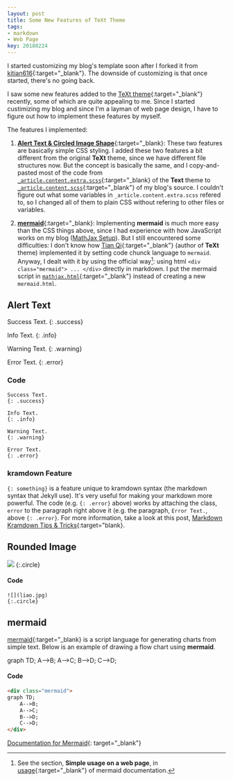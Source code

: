 ```yaml
---
layout: post
title: Some New Features of TeXt Theme
tags: 
- markdown
- Web Page
key: 20180224
---
```

<!--more-->

I started customizing my blog's template soon after I forked it from [kitian616](https://github.com/kitian616/jekyll-TeXt-theme/){:target="_blank"}. The downside of customizing is that once started, there's no going back. 

I saw some new features added to the [TeXt theme](https://tianqi.name/jekyll-TeXt-theme/){:target="_blank"} recently, some of which are quite appealing to me. Since I started custimizing my blog and since I'm a layman of web page design, I have to figure out how to implement these features by myself. 

The features I implemented:

1. [**Alert Text & Circled Image Shape**](https://tianqi.name/jekyll-TeXt-theme/test/2017/08/08/additional-styles.html){:target="_blank}: These two features are basically simple CSS styling. I added these two features a bit different from the original **TeXt** theme, since we have different file structures now. But the concept is basically the same, and I copy-and-pasted most of the code from [`_article.content.extra.scss`](https://github.com/kitian616/jekyll-TeXt-theme/blob/master/_sass/components/_article.content.extra.scss){:target="_blank} of the **Text** theme to [`_article.content.scss`](https://github.com/liao961120/liao961120.github.io/blob/master/_sass/components/_article.content.scss){:target="_blank"} of my blog's source. I couldn't figure out what some variables in `_article.content.extra.scss` refered to, so I changed all of them to plain CSS without refering to other files or variables.


2. [**mermaid**](https://tianqi.name/jekyll-TeXt-theme/test/2017/06/06/mermaid.html){:target="_blank}: Implementing **mermaid** is much more easy than the CSS things above, since I had experience with how JavaScript works on my blog ([MathJax Setup](https://liao961120.github.io/2018/01/27/mathjax.html)). But I still encountered some difficulties: I don't know how [Tian Qi](https://github.com/kitian616){:target="_blank"} (author of **TeXt** theme) implemented it by setting code chunck language to `mermaid`. Anyway, I dealt with it by using the official way[^mermaid]: using html `<div class="mermaid"> ... </div>` directly in markdown. I put the mermaid script in [`mathjax.html`](https://github.com/liao961120/liao961120.github.io/blob/master/_includes/utils/mathjax.html){:target="_blank"} instead of creating a new `mermaid.html`.

## Alert Text

Success Text.
{: .success}

Info Text.
{: .info}

Warning Text.
{: .warning}

Error Text.
{: .error}

### Code

```kramdown
Success Text.
{: .success}

Info Text.
{: .info}

Warning Text.
{: .warning}

Error Text.
{: .error}
```

### kramdown Feature

`{: something}` is a feature unique to kramdown syntax (the markdown syntax that Jekyll use). It's very useful for making your markdown more powerful. The code (e.g. `{: .error}` above) works by attaching the class, `error` to the paragraph right above it (e.g. the paragraph, `Error Text.`, above `{: .error}`. For more information, take a look at this post, [Markdown Kramdown Tips & Tricks](https://about.gitlab.com/2016/07/19/markdown-kramdown-tips-and-tricks/#classes-ids-and-attributes){:target="blank}.


## Rounded Image

![](liao.jpg)
{:.circle}

#### Code
```kramdown
![](liao.jpg)
{:.circle}
```

## mermaid

[mermaid](https://github.com/knsv/mermaid){:target="_blank} is a script language for generating charts from simple text. Below is an example of drawing a flow chart using **mermaid**.

<div class="mermaid">
graph TD;
    A-->B;
    A-->C;
    B-->D;
    C-->D;
</div>

#### Code

```html
<div class="mermaid">
graph TD;
    A-->B;
    A-->C;
    B-->D;
    C-->D;
</div>
```

[Documentation for Mermaid](https://mermaidjs.github.io){: target="_blank"}



[^mermaid]: See the section, **Simple usage on a web page**, in [usage](https://mermaidjs.github.io/usage.html){:target="_blank"} of mermaid documentation.
